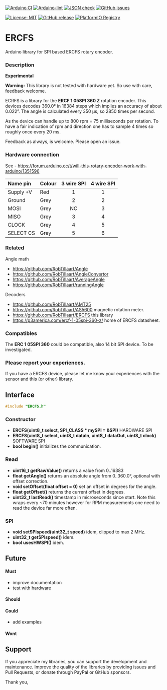 
[![Arduino CI](https://github.com/RobTillaart/ERCFS/workflows/Arduino%20CI/badge.svg)](https://github.com/marketplace/actions/arduino_ci)
[![Arduino-lint](https://github.com/RobTillaart/ERCFS/actions/workflows/arduino-lint.yml/badge.svg)](https://github.com/RobTillaart/ERCFS/actions/workflows/arduino-lint.yml)
[![JSON check](https://github.com/RobTillaart/ERCFS/actions/workflows/jsoncheck.yml/badge.svg)](https://github.com/RobTillaart/ERCFS/actions/workflows/jsoncheck.yml)
[![GitHub issues](https://img.shields.io/github/issues/RobTillaart/ERCFS.svg)](https://github.com/RobTillaart/ERCFS/issues)

[![License: MIT](https://img.shields.io/badge/license-MIT-green.svg)](https://github.com/RobTillaart/ERCFS/blob/master/LICENSE)
[![GitHub release](https://img.shields.io/github/release/RobTillaart/ERCFS.svg?maxAge=3600)](https://github.com/RobTillaart/ERCFS/releases)
[![PlatformIO Registry](https://badges.registry.platformio.org/packages/robtillaart/library/ERCFS.svg)](https://registry.platformio.org/libraries/robtillaart/ERCFS)


# ERCFS

Arduino library for SPI based ERCFS rotary encoder.


### Description

**Experimental**

**Warning:** This library is not tested with hardware yet. 
So use with care, feedback welcome.

ECRFS is a library for the **ERCF 1 05SPI 360 Z** rotation encoder.
This devices decodes 360.0° in 16384 steps which implies an accuracy
of about 0.022°.
The angle is calculated every 350 μs, so 2850 times per second.

As the device can handle up to 800 rpm = 75 milliseconds per rotation.
To have a fair indication of rpm and direction one has to sample 
4 times so roughly once every 20 ms.


Feedback as always, is welcome. Please open an issue.

### Hardware connection

See - https://forum.arduino.cc/t/will-this-rotary-encoder-work-with-arduino/1351596

|  Name pin   | Colour | 3 wire SPI | 4 wire SPI |
|:------------|:-------|:----------:|:----------:|
|  Supply +V  |   Red  |     1      |     1      |
|  Ground     |  Grey  |     2      |     2      |
|  MOSI       |  Grey  |     NC     |     3      |
|  MISO       |  Grey  |     3      |     4      |
|  CLOCK      |  Grey  |     4      |     5      |
|  SELECT CS  |  Grey  |     5      |     6      |


### Related

Angle math

- https://github.com/RobTillaart/Angle
- https://github.com/RobTillaart/AngleConvertor
- https://github.com/RobTillaart/AverageAngle
- https://github.com/RobTillaart/runningAngle

Decoders

- https://github.com/RobTillaart/AMT25
- https://github.com/RobTillaart/AS5600 magnetic rotation meter.
- https://github.com/RobTillaart/ERCFS this library
- https://p3america.com/ercf-1-05spi-360-z/ home of ERCFS datasheet.


### Compatibles

The **ERC 1 05SPI 360** could be compatible, also 14 bit SPI device.
To be investigated.


### Please report your experiences.

If you have a ERCFS device, please let me know your experiences
with the sensor and this (or other) library.


## Interface

```cpp
#include "ERCFS.h"
```

### Constructor

- **ERCFS(uint8_t select, __SPI_CLASS__ \* mySPI = &SPI)** HARDWARE SPI
- **ERCFS(uint8_t select, uint8_t dataIn, uint8_t dataOut, uint8_t clock)** SOFTWARE SPI
- **bool begin()** initializes the communication.


### Read

- **uint16_t getRawValue()** returns a value from 0..16383
- **float getAngle()** returns an absolute angle from 0..360.0°, optional
with offset correction.
- **void setOffset(float offset = 0)** set an offset in degrees for the angle.
- **float getOffset()** returns the current offset in degrees.
- **uint32_t lastRead()** timestamp in microseconds since start.
Note this wraps every ~70 minutes however for RPM measurements one
need to read the device far more often.


### SPI

- **void setSPIspeed(uint32_t speed)** idem, clipped to max 2 MHz.
- **uint32_t getSPIspeed()** idem.
- **bool usesHWSPI()** idem.


## Future

#### Must

- improve documentation
- test with hardware

#### Should

#### Could

- add examples

#### Wont


## Support

If you appreciate my libraries, you can support the development and maintenance.
Improve the quality of the libraries by providing issues and Pull Requests, or
donate through PayPal or GitHub sponsors.

Thank you,

